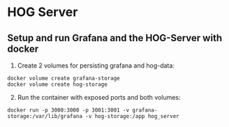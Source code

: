 # HOG Server
## Setup and run Grafana and the HOG-Server with docker
1. Create 2 volumes for persisting grafana and hog-data:
```docker
docker volume create grafana-storage
docker volume create hog-storage
````
2. Run the container with exposed ports and both volumes:
```docker
docker run -p 3000:3000 -p 3001:3001 -v grafana-storage:/var/lib/grafana -v hog-storage:/app hog_server
```